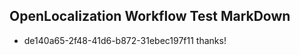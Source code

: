 ## OpenLocalization Workflow Test MarkDown
* de140a65-2f48-41d6-b872-31ebec197f11 
thanks!<!--HONumber=Mar16_HO4-->
